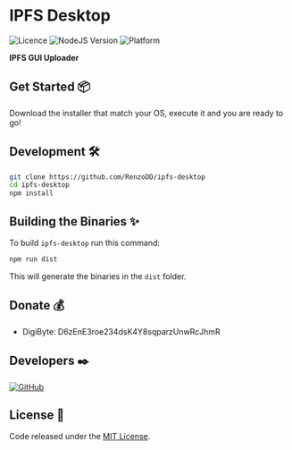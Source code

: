 # IPFS Desktop

![Licence](https://img.shields.io/badge/licence-MIT-green)
![NodeJS Version](https://img.shields.io/badge/nodejs--blue)
![Platform](https://img.shields.io/badge/platform-linux--64%20%7C%20win--64-lightgrey)

**IPFS GUI Uploader**

## Get Started 📦

Download the installer that match your OS, execute it and you are ready to go!

## Development 🛠️

```sh
git clone https://github.com/RenzoDD/ipfs-desktop
cd ipfs-desktop
npm install
```

## Building the Binaries ✨

To build `ipfs-desktop` run this command:

```sh
npm run dist
```

This will generate the binaries in the `dist` folder.

## Donate 💰

- DigiByte: D6zEnE3roe234dsK4Y8sqparzUnwRcJhmR

## Developers ✒️

[![GitHub](https://img.shields.io/badge/Follow-RenzoDD-blue?logo=github&style=social)](https://github.com/RenzoDD)

## License 📄

Code released under the [MIT License](LICENSE.md).